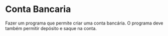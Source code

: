 # Conta Bancaria
 Fazer um programa que permite criar uma conta bancária.
  O programa deve também permitir depósito e saque na conta.
